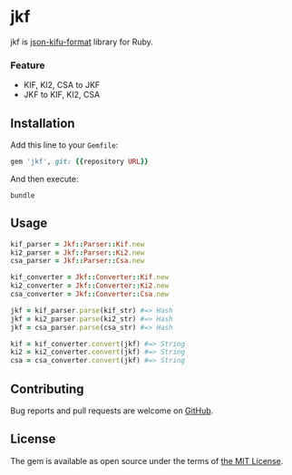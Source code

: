 # jkf

jkf is [json-kifu-format](https://github.com/na2hiro/json-kifu-format) library for Ruby.

### Feature

* KIF, KI2, CSA to JKF
* JKF to KIF, KI2, CSA

## Installation

Add this line to your `Gemfile`:

```ruby
gem 'jkf', git: {{repository URL}}
```

And then execute:

```shell-session
bundle
```

## Usage

```ruby
kif_parser = Jkf::Parser::Kif.new
ki2_parser = Jkf::Parser::Ki2.new
csa_parser = Jkf::Parser::Csa.new
```

```ruby
kif_converter = Jkf::Converter::Kif.new
ki2_converter = Jkf::Converter::Ki2.new
csa_converter = Jkf::Converter::Csa.new
```

```ruby
jkf = kif_parser.parse(kif_str) #=> Hash
jkf = ki2_parser.parse(ki2_str) #=> Hash
jkf = csa_parser.parse(csa_str) #=> Hash
```

```ruby
kif = kif_converter.convert(jkf) #=> String
ki2 = ki2_converter.convert(jkf) #=> String
csa = csa_converter.convert(jkf) #=> String
```

## Contributing

Bug reports and pull requests are welcome on [GitHub](https://github.com/gemmaro/ruby-json-kifu-format).

## License

The gem is available as open source under the terms of [the MIT License](http://opensource.org/licenses/MIT).
